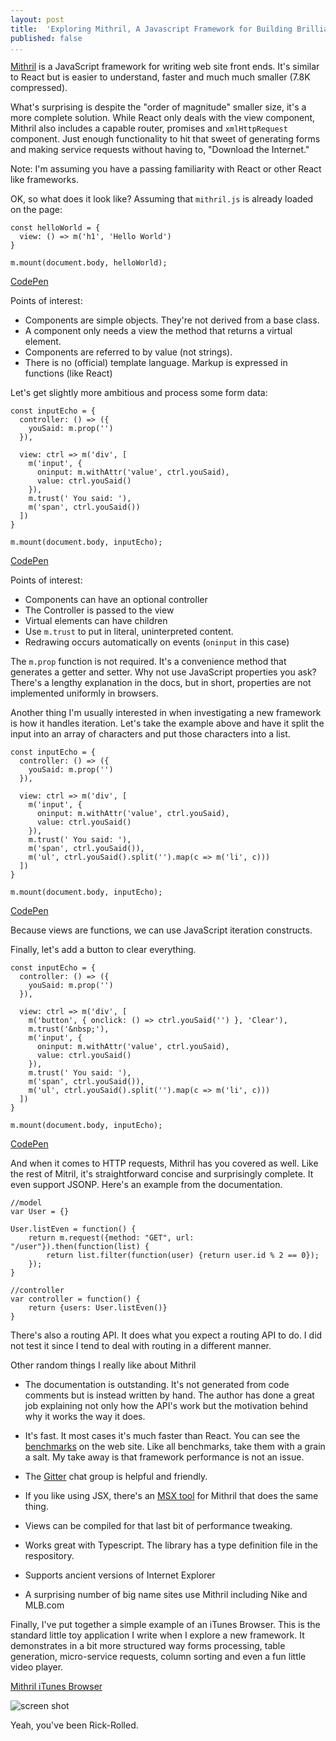 ```yaml
---
layout: post  
title:  'Exploring Mithril, A Javascript Framework for Building Brilliant Applications'  
published: false  
...
```


[Mithril](http://mithriljs.org/) is a JavaScript framework for writing
web site front ends. It's similar to React but is easier to understand,
faster and much much smaller (7.8K compressed).

What's surprising is despite the "order of magnitude" smaller size, it's
a more complete solution. While React only deals with the view
component, Mithril also includes a capable router, promises and
`xmlHttpRequest` component. Just enough functionality to hit that sweet
of generating forms and making service requests without having to,
"Download the Internet."

Note: I'm assuming you have a passing familiarity with React or other
React like frameworks.

OK, so what does it look like? Assuming that `mithril.js` is already
loaded on the page:

    const helloWorld = {
      view: () => m('h1', 'Hello World')
    }

    m.mount(document.body, helloWorld);

[CodePen](https://codepen.io/mikeward/pen/pbOvZQ)

Points of interest:

-   Components are simple objects. They're not derived from a
    base class.
-   A component only needs a view the method that returns a
    virtual element.
-   Components are referred to by value (not strings).
-   There is no (official) template language. Markup is expressed in
    functions (like React)

Let's get slightly more ambitious and process some form data:

    const inputEcho = {
      controller: () => ({
        youSaid: m.prop('')
      }),
      
      view: ctrl => m('div', [
        m('input', {
          oninput: m.withAttr('value', ctrl.youSaid),
          value: ctrl.youSaid()
        }),
        m.trust(' You said: '),
        m('span', ctrl.youSaid())
      ])  
    }

    m.mount(document.body, inputEcho);

[CodePen](https://codepen.io/mikeward/pen/RRYNqj?editors=1111)

Points of interest:

-   Components can have an optional controller
-   The Controller is passed to the view
-   Virtual elements can have children
-   Use `m.trust` to put in literal, uninterpreted content.
-   Redrawing occurs automatically on events (`oninput` in this case)

The `m.prop` function is not required. It's a convenience method that
generates a getter and setter. Why not use JavaScript properties you
ask? There's a lengthy explanation in the docs, but in short, properties
are not implemented uniformly in browsers.

Another thing I'm usually interested in when investigating a new
framework is how it handles iteration. Let's take the example above and
have it split the input into an array of characters and put those
characters into a list.

    const inputEcho = {
      controller: () => ({
        youSaid: m.prop('')
      }),
      
      view: ctrl => m('div', [
        m('input', {
          oninput: m.withAttr('value', ctrl.youSaid),
          value: ctrl.youSaid()
        }),
        m.trust(' You said: '),
        m('span', ctrl.youSaid()),
        m('ul', ctrl.youSaid().split('').map(c => m('li', c)))
      ])
    }

    m.mount(document.body, inputEcho);

[CodePen](https://codepen.io/mikeward/pen/xOakAb?editors=0011)

Because views are functions, we can use JavaScript iteration constructs.

Finally, let's add a button to clear everything.

    const inputEcho = {
      controller: () => ({
        youSaid: m.prop('')
      }),
      
      view: ctrl => m('div', [
        m('button', { onclick: () => ctrl.youSaid('') }, 'Clear'),
        m.trust('&nbsp;'),
        m('input', {
          oninput: m.withAttr('value', ctrl.youSaid),
          value: ctrl.youSaid()
        }),
        m.trust(' You said: '),
        m('span', ctrl.youSaid()),
        m('ul', ctrl.youSaid().split('').map(c => m('li', c)))
      ])
    }

    m.mount(document.body, inputEcho);

[CodePen](https://codepen.io/mikeward/pen/qNrbxk?editors=0011)

And when it comes to HTTP requests, Mithril has you covered as well.
Like the rest of Mitril, it's straightforward concise and surprisingly
complete. It even support JSONP. Here's an example from the
documentation.

    //model
    var User = {}

    User.listEven = function() {
        return m.request({method: "GET", url: "/user"}).then(function(list) {
            return list.filter(function(user) {return user.id % 2 == 0});
        });
    }

    //controller
    var controller = function() {
        return {users: User.listEven()}
    }

There's also a routing API. It does what you expect a routing API to do.
I did not test it since I tend to deal with routing in a different
manner.

Other random things I really like about Mithril

-   The documentation is outstanding. It's not generated from code
    comments but is instead written by hand. The author has done a great
    job explaining not only how the API's work but the motivation behind
    why it works the way it does.

-   It's fast. It most cases it's much faster than React. You can see
    the [benchmarks](http://mithriljs.org/benchmarks.html) on the
    web site. Like all benchmarks, take them with a grain a salt. My
    take away is that framework performance is not an issue.

-   The [Gitter](https://gitter.im/lhorie/mithril.js) chat group is
    helpful and friendly.

-   If you like using JSX, there's an [MSX
    tool](http://mithriljs.org/tools.html) for Mithril that does the
    same thing.

-   Views can be compiled for that last bit of performance tweaking.

-   Works great with Typescript. The library has a type definition file
    in the respository.

-   Supports ancient versions of Internet Explorer

-   A surprising number of big name sites use Mithril including Nike and
    MLB.com

Finally, I've put together a simple example of an iTunes Browser. This
is the standard little toy application I write when I explore a new
framework. It demonstrates in a bit more structured way forms
processing, table generation, micro-service requests, column sorting and
even a fun little video player.

[Mithril iTunes Browser](https://github.com/mike-ward/mithril-itunes)

![screen shot](http://i.imgur.com/KSdGCtq.png)

Yeah, you've been Rick-Rolled.
